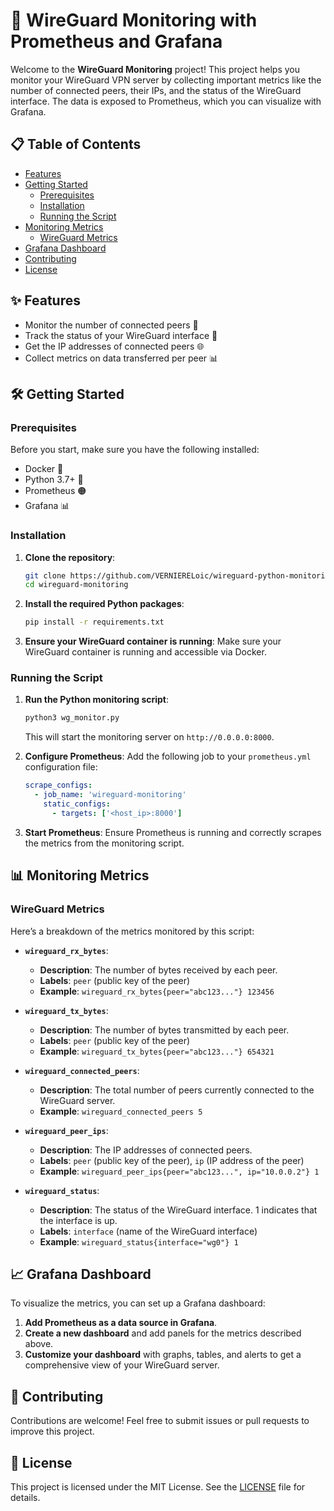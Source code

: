 
# 🚀 WireGuard Monitoring with Prometheus and Grafana

Welcome to the **WireGuard Monitoring** project! This project helps you monitor your WireGuard VPN server by collecting important metrics like the number of connected peers, their IPs, and the status of the WireGuard interface. The data is exposed to Prometheus, which you can visualize with Grafana.

## 📋 Table of Contents
- [Features](#-features)
- [Getting Started](#-getting-started)
  - [Prerequisites](#prerequisites)
  - [Installation](#installation)
  - [Running the Script](#running-the-script)
- [Monitoring Metrics](#-monitoring-metrics)
  - [WireGuard Metrics](#wireguard-metrics)
- [Grafana Dashboard](#-grafana-dashboard)
- [Contributing](#-contributing)
- [License](#-license)

## ✨ Features
- Monitor the number of connected peers 👥
- Track the status of your WireGuard interface 🔄
- Get the IP addresses of connected peers 🌐
- Collect metrics on data transferred per peer 📊

## 🛠️ Getting Started

### Prerequisites
Before you start, make sure you have the following installed:
- Docker 🐳
- Python 3.7+ 🐍
- Prometheus 🟠
- Grafana 📊

### Installation

1. **Clone the repository**:
   ```bash
   git clone https://github.com/VERNIERELoic/wireguard-python-monitoring.git
   cd wireguard-monitoring
   ```

2. **Install the required Python packages**:
   ```bash
   pip install -r requirements.txt
   ```

3. **Ensure your WireGuard container is running**:
   Make sure your WireGuard container is running and accessible via Docker.

### Running the Script

1. **Run the Python monitoring script**:
   ```bash
   python3 wg_monitor.py
   ```
   This will start the monitoring server on `http://0.0.0.0:8000`.

2. **Configure Prometheus**:
   Add the following job to your `prometheus.yml` configuration file:
   ```yaml
   scrape_configs:
     - job_name: 'wireguard-monitoring'
       static_configs:
         - targets: ['<host_ip>:8000']
   ```

3. **Start Prometheus**:
   Ensure Prometheus is running and correctly scrapes the metrics from the monitoring script.

## 📊 Monitoring Metrics

### WireGuard Metrics
Here’s a breakdown of the metrics monitored by this script:

- **`wireguard_rx_bytes`**: 
  - **Description**: The number of bytes received by each peer.
  - **Labels**: `peer` (public key of the peer)
  - **Example**: `wireguard_rx_bytes{peer="abc123..."} 123456`

- **`wireguard_tx_bytes`**:
  - **Description**: The number of bytes transmitted by each peer.
  - **Labels**: `peer` (public key of the peer)
  - **Example**: `wireguard_tx_bytes{peer="abc123..."} 654321`

- **`wireguard_connected_peers`**:
  - **Description**: The total number of peers currently connected to the WireGuard server.
  - **Example**: `wireguard_connected_peers 5`

- **`wireguard_peer_ips`**:
  - **Description**: The IP addresses of connected peers.
  - **Labels**: `peer` (public key of the peer), `ip` (IP address of the peer)
  - **Example**: `wireguard_peer_ips{peer="abc123...", ip="10.0.0.2"} 1`

- **`wireguard_status`**:
  - **Description**: The status of the WireGuard interface. 1 indicates that the interface is up.
  - **Labels**: `interface` (name of the WireGuard interface)
  - **Example**: `wireguard_status{interface="wg0"} 1`

## 📈 Grafana Dashboard

To visualize the metrics, you can set up a Grafana dashboard:
1. **Add Prometheus as a data source in Grafana**.
2. **Create a new dashboard** and add panels for the metrics described above.
3. **Customize your dashboard** with graphs, tables, and alerts to get a comprehensive view of your WireGuard server.

## 🤝 Contributing

Contributions are welcome! Feel free to submit issues or pull requests to improve this project.

## 📝 License

This project is licensed under the MIT License. See the [LICENSE](LICENSE) file for details.
